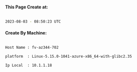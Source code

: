 
   
#### This Page Create at:

```bash

2023-08-03 - 08:50:23 UTC

```

#### Create By Machine:

```bash

Host Name : fv-az344-702

platform  : Linux-5.15.0-1041-azure-x86_64-with-glibc2.35

Ip Local  : 10.1.1.18

```


